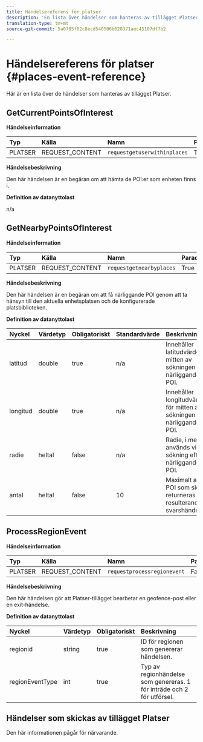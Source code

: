```yaml
---
title: Händelsereferens för platser
description: 'En lista över händelser som hanteras av tillägget Platser. '
translation-type: tm+mt
source-git-commit: 5a0705f02c8ecd540506b628371aec45107df7b2

---
```



# Händelsereferens för platser {#places-event-reference}

Här är en lista över de händelser som hanteras av tillägget Platser.

## GetCurrentPointsOfInterest

**Händelseinformation**

| Typ | Källa | Namn | Parade |
| :--- | :--- | :--- | :--- |
| PLATSER | REQUEST_CONTENT | `requestgetuserwithinplaces` | True |

**Händelsebeskrivning**

Den här händelsen är en begäran om att hämta de POI:er som enheten finns i.

**Definition av datanyttolast**

n/a

## GetNearbyPointsOfInterest

**Händelseinformation**

| Typ | Källa | Namn | Parade |
| :--- | :--- | :--- | :--- |
| PLATSER | REQUEST_CONTENT | `requestgetnearbyplaces` | True |

**Händelsebeskrivning**

Den här händelsen är en begäran om att få närliggande POI genom att ta hänsyn till den aktuella enhetsplatsen och de konfigurerade platsbiblioteken.

**Definition av datanyttolast**

| Nyckel | Värdetyp | Obligatoriskt | Standardvärde | Beskrivning |
| :--- | :--- | :--- | :--- | :--- |
| latitud | double | true | n/a | Innehåller latitudvärdet för mitten av sökningen efter närliggande POI. |
| longitud | double | true | n/a | Innehåller longitudvärdet för mitten av sökningen efter närliggande POI. |
| radie | heltal | false | n/a | Radie, i meter, används vid sökning efter närliggande POI. |
| antal | heltal | false | 10 | Maximalt antal POI som ska returneras i den resulterande svarshändelsen. |

## ProcessRegionEvent

**Händelseinformation**

| Typ | Källa | Namn | Parade |
| :--- | :--- | :--- | :--- |
| PLATSER | REQUEST_CONTENT | `requestprocessregionevent` | Falskt |

**Händelsebeskrivning**

Den här händelsen gör att Platser-tillägget bearbetar en geofence-post eller en exit-händelse.

**Definition av datanyttolast**

| Nyckel | Värdetyp | Obligatoriskt | Beskrivning |
| :--- | :--- | :--- | :--- |
| regionid | string | true | ID för regionen som genererar händelsen. |
| regionEventType | int | true | Typ av regionhändelse som genereras. 1 för inträde och 2 för utförsel. |

## Händelser som skickas av tillägget Platser

Den här informationen pågår för närvarande.

